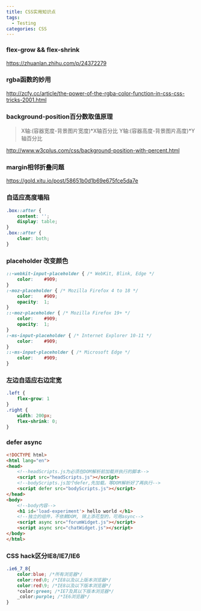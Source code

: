 ```yaml
---
title: CSS实用知识点
tags:
  - Testing
categories: CSS
---
```

### flex-grow && flex-shrink
https://zhuanlan.zhihu.com/p/24372279

### rgba函数的妙用
http://zcfy.cc/article/the-power-of-the-rgba-color-function-in-css-css-tricks-2001.html
<!-- more -->

### background-position百分数取值原理
> X轴:(容器宽度-背景图片宽度)*X轴百分比
Y轴:(容器高度-背景图片高度)*Y轴百分比

http://www.w3cplus.com/css/background-position-with-percent.html

### margin相邻折叠问题
https://gold.xitu.io/post/58651b0d1b69e675fce5da7e

### 自适应高度塌陷

```css
.box::after {
    content: '';
    display: table;
}
.box::after {
    clear: both;
}
```

### placeholder 改变颜色

```css
::-webkit-input-placeholder { /* WebKit, Blink, Edge */
    color:    #909;
}
:-moz-placeholder { /* Mozilla Firefox 4 to 18 */
    color:    #909;
    opacity:  1;
}
::-moz-placeholder { /* Mozilla Firefox 19+ */
    color:    #909;
    opacity:  1;
}
:-ms-input-placeholder { /* Internet Explorer 10-11 */
    color:    #909;
}
::-ms-input-placeholder { /* Microsoft Edge */
    color:    #909;
}
```

### 左边自适应右边定宽

```css
.left {
    flex-grow: 1
}
.right {
    width: 200px;
    flex-shrink: 0;
}
```

### defer async

```html
<!DOCTYPE html>
<html lang="en">
<head>
    <!--headScripts.js为必须在DOM解析前加载并执行的脚本-->
    <script src="headScripts.js"></script>
    <!--bodyScripts.js加个defer,先加载。等DOM解析好了再执行-->
    <script defer src="bodyScripts.js"></script>
</head>
<body>
    <!--body内容-->
    <h1 id='load-experiment'> hello world </h1>
    <!--独立的组件，不依赖DOM, 锦上添花型的，可用async-->
    <script async src="forumWidget.js"></script>
    <script async src="chatWidget.js"></script>
</body>
</html>
```

### CSS hack区分IE8/IE7/IE6

```css
.ie6_7_8{
    color:blue; /*所有浏览器*/
    color:red\0; /*IE8以及以上版本浏览器*/
    color:red\9; /*IE8以及以下版本浏览器*/
    *color:green; /*IE7及其以下版本浏览器*/
    _color:purple; /*IE6浏览器*/
}
```
